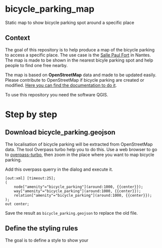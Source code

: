 # bicycle_parking_map
Static map to show bicycle parking spot around a specific place

## Context

The goal of this repository is to help produce a map of the bicycle parking to access a specific place. The use case is the [Salle Paul Fort](https://www.openstreetmap.org/node/4484128529) in Nantes. The map is made to be shown in the nearest bicyle parking spot and help people to find one free nearby. 

The map is based on **OpenStreetMap** data and made to be updated easily. Please contribute to OpenStreetMap if bicycle parking are created or modified. [Here you can find the documentation to do it](https://wiki.openstreetmap.org/wiki/Tag:amenity%3Dbicycle_parking).

To use this repository you need the software QGIS.

# Step by step 

## Download bicycle_parking.geojson

The localisation of bicycle parking will be extracted from OpenStreetMap data. The tool Overpass turbo help you to do this. Use a web browser to go to [overpass-turbo](https://overpass-turbo.eu/s/1cRd), then zoom in the place where you want to map bicycle parking. 

Add this overpass querry in the dialog and execute it. 

```
[out:xml] [timeout:25];
(
    node["amenity"="bicycle_parking"](around:1000, {{center}});
    way["amenity"="bicycle_parking"](around:1000, {{center}});
    relation["amenity"="bicycle_parking"](around:1000, {{center}});
);
out center;
```

Save the result as `bicycle_parking.geojson` to replace the old file.

## Define the styling rules

The goal is to define a style to show your 
